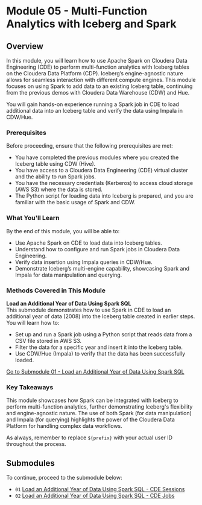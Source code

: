 # Module 05 - Multi-Function Analytics with Iceberg and Spark

## Overview

In this module, you will learn how to use Apache Spark on Cloudera Data Engineering (CDE) to perform multi-function analytics with Iceberg tables on the Cloudera Data Platform (CDP). Iceberg’s engine-agnostic nature allows for seamless interaction with different compute engines. This module focuses on using Spark to add data to an existing Iceberg table, continuing from the previous demos with Cloudera Data Warehouse (CDW) and Hue.

You will gain hands-on experience running a Spark job in CDE to load additional data into an Iceberg table and verify the data using Impala in CDW/Hue.

### Prerequisites

Before proceeding, ensure that the following prerequisites are met:

- You have completed the previous modules where you created the Iceberg table using CDW (Hive).
- You have access to a Cloudera Data Engineering (CDE) virtual cluster and the ability to run Spark jobs.
- You have the necessary credentials (Kerberos) to access cloud storage (AWS S3) where the data is stored.
- The Python script for loading data into Iceberg is prepared, and you are familiar with the basic usage of Spark and CDW.

### What You'll Learn

By the end of this module, you will be able to:

- Use Apache Spark on CDE to load data into Iceberg tables.
- Understand how to configure and run Spark jobs in Cloudera Data Engineering.
- Verify data insertion using Impala queries in CDW/Hue.
- Demonstrate Iceberg’s multi-engine capability, showcasing Spark and Impala for data manipulation and querying.

### Methods Covered in This Module

**Load an Additional Year of Data Using Spark SQL**  
   This submodule demonstrates how to use Spark in CDE to load an additional year of data (2008) into the Iceberg table created in earlier steps. You will learn how to:
   - Set up and run a Spark job using a Python script that reads data from a CSV file stored in AWS S3.
   - Filter the data for a specific year and insert it into the Iceberg table.
   - Use CDW/Hue (Impala) to verify that the data has been successfully loaded.

   [Go to Submodule 01 - Load an Additional Year of Data Using Spark SQL](load_additional_year_CDE_sessions.md)

### Key Takeaways

This module showcases how Spark can be integrated with Iceberg to perform multi-function analytics, further demonstrating Iceberg's flexibility and engine-agnostic nature. The use of both Spark (for data manipulation) and Impala (for querying) highlights the power of the Cloudera Data Platform for handling complex data workflows.

As always, remember to replace `${prefix}` with your actual user ID throughout the process.

## Submodules

To continue, proceed to the submodule below:

- `01` [Load an Additional Year of Data Using Spark SQL - CDE Sessions](load_additional_year_CDE_sessions.md)
- `02` [Load an Additional Year of Data Using Spark SQL - CDE Jobs](load_additional_year_DE_job.md)
